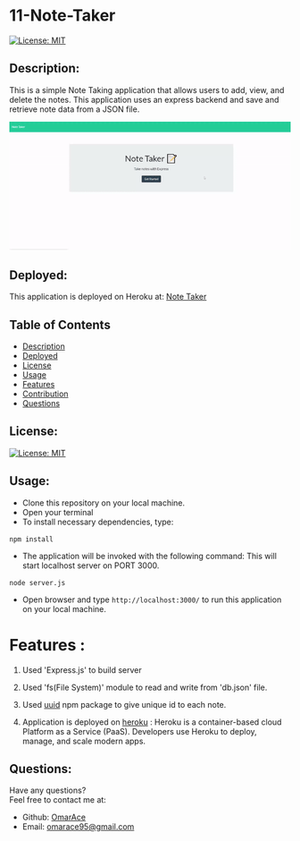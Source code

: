 # 11-Note-Taker

[![License: MIT](https://img.shields.io/badge/License-MIT-yellow.svg)](https://opensource.org/licenses/MIT)

  ## Description:
  This is a simple Note Taking application that allows users to add, view, and delete the notes. This application uses an express backend and save and retrieve note data from a JSON file.

  ![Note Taker Demo](Assets/note-taker.gif)

  ## Deployed:
  This application is deployed on Heroku at:
  [Note Taker](https://omar-a-note-taker.herokuapp.com/)

  ## Table of Contents 
  - [Description](#description)
  - [Deployed](#deployed)
  - [License](#license)
  - [Usage](#usage)
  - [Features](#features)
  - [Contribution](#contribution)
  - [Questions](#questions)

  ## License:
  [![License: MIT](https://img.shields.io/badge/License-MIT-yellow.svg)](https://opensource.org/licenses/MIT)

  ## Usage:
  - Clone this repository on your local machine.
  - Open your terminal
  - To install necessary dependencies, type:
  ```
  npm install
  ```
  - The application will be invoked with the following command: This will start localhost server on PORT 3000.
  ```
  node server.js
  ```
  - Open browser and type `http://localhost:3000/` to run this application on your local machine.

  # Features :

  1. Used 'Express.js' to build server

  2. Used 'fs(File System)' module to read and write from 'db.json' file.

  3. Used [uuid](https://www.npmjs.com/package/uuid) npm package to give unique id to each note.

  4. Application is deployed on [heroku](https://www.heroku.com/) : Heroku is a container-based cloud Platform as a Service (PaaS). Developers use Heroku to deploy, manage, and scale modern apps.

  ## Questions:
  Have any questions?\
  Feel free to contact me at:
  - Github: [OmarAce](https://github.com/OmarAce)
  - Email: omarace95@gmail.com